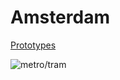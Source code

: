 # Amsterdam

[Prototypes](https://thomasstauffer666.github.io/amsterdam/index.html)

![metro/tram](https://external-preview.redd.it/bozF3dwwZ36kroydPtUjhRnCrvEG1aCF0HfA_gNk1t0.png?auto=webp&s=aeae4ba12a11184af9e16fe1bec8abb25ec5e882)
